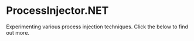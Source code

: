 # ProcessInjector.NET
Experimenting various process injection techniques. Click the below to find out more.
